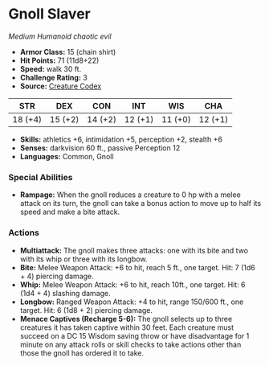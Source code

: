 # Gnoll Slaver

*Medium* *Humanoid* *chaotic evil*

- **Armor Class:** 15 (chain shirt)
- **Hit Points:** 71 (11d8+22)
- **Speed:** walk 30 ft.
- **Challenge Rating:** 3
- **Source:** [Creature Codex](https://koboldpress.com/kpstore/product/creature-codex-for-5th-edition-dnd/)

| STR | DEX | CON | INT | WIS | CHA |
| --- | --- | --- | --- | --- | --- |
| 18 (+4) | 15 (+2) | 14 (+2) | 12 (+1) | 11 (+0) | 12 (+1) |

- **Skills:** athletics +6, intimidation +5, perception +2, stealth +6
- **Senses:** darkvision 60 ft., passive Perception 12
- **Languages:** Common, Gnoll
### Special Abilities
- **Rampage:** When the gnoll reduces a creature to 0 hp with a melee attack on its turn, the gnoll can take a bonus action to move up to half its speed and make a bite attack.
### Actions
- **Multiattack:** The gnoll makes three attacks: one with its bite and two with its whip or three with its longbow.
- **Bite:** Melee Weapon Attack: +6 to hit, reach 5 ft., one target. Hit: 7 (1d6 + 4) piercing damage.
- **Whip:** Melee Weapon Attack: +6 to hit, reach 10ft., one target. Hit: 6 (1d4 + 4) slashing damage.
- **Longbow:** Ranged Weapon Attack: +4 to hit, range 150/600 ft., one target. Hit: 6 (1d8 + 2) piercing damage.
- **Menace Captives (Recharge 5-6):** The gnoll selects up to three creatures it has taken captive within 30 feet. Each creature must succeed on a DC 15 Wisdom saving throw or have disadvantage for 1 minute on any attack rolls or skill checks to take actions other than those the gnoll has ordered it to take.
